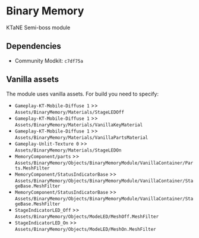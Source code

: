 # Binary Memory
KTaNE Semi-boss module

## Dependencies
* Community Modkit: `c7df75a`

## Vanilla assets
The module uses vanilla assets. For build you need to specify:
* `Gameplay-KT-Mobile-Diffuse 1` >> `Assets/BinaryMemory/Materials/StageLEDOff`
* `Gameplay-KT-Mobile-Diffuse 1` >> `Assets/BinaryMemory/Materials/VanillaKeyMaterial`
* `Gameplay-KT-Mobile-Diffuse 1` >> `Assets/BinaryMemory/Materials/VanillaPartsMaterial`
* `Gameplay-Unlit-Texture 0` >> `Assets/BinaryMemory/Materials/StageLEDOn`
* `MemoryComponent/parts` >> `Assets/BinaryMemory/Objects/BinaryMemoryModule/VanillaContainer/Parts.MeshFilter`
* `MemoryComponent/StatusIndicatorBase` >> `Assets/BinaryMemory/Objects/BinaryMemoryModule/VanillaContainer/StageBase.MeshFilter`
* `MemoryComponent/StatusIndicatorBase` >> `Assets/BinaryMemory/Objects/BinaryMemoryModule/VanillaContainer/StageBase.MeshFilter`
* `StageIndicatorLED_Off` >> `Assets/BinaryMemory/Objects/ModeLED/MeshOff.MeshFilter`
* `StageIndicatorLED_On` >> `Assets/BinaryMemory/Objects/ModeLED/MeshOn.MeshFilter`
